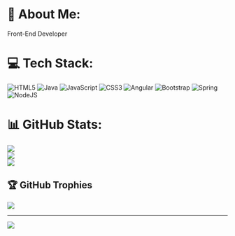 # 💫 About Me:
Front-End Developer<br>


# 💻 Tech Stack:
![HTML5](https://img.shields.io/badge/html5-%23E34F26.svg?style=for-the-badge&logo=html5&logoColor=white) ![Java](https://img.shields.io/badge/java-%23ED8B00.svg?style=for-the-badge&logo=java&logoColor=white) ![JavaScript](https://img.shields.io/badge/javascript-%23323330.svg?style=for-the-badge&logo=javascript&logoColor=%23F7DF1E) ![CSS3](https://img.shields.io/badge/css3-%231572B6.svg?style=for-the-badge&logo=css3&logoColor=white) ![Angular](https://img.shields.io/badge/angular-%23DD0031.svg?style=for-the-badge&logo=angular&logoColor=white) ![Bootstrap](https://img.shields.io/badge/bootstrap-%23563D7C.svg?style=for-the-badge&logo=bootstrap&logoColor=white) ![Spring](https://img.shields.io/badge/spring-%236DB33F.svg?style=for-the-badge&logo=spring&logoColor=white) ![NodeJS](https://img.shields.io/badge/node.js-6DA55F?style=for-the-badge&logo=node.js&logoColor=white)
# 📊 GitHub Stats:
![](https://github-readme-stats.vercel.app/api?username=musayldrmm&theme=default&hide_border=false&include_all_commits=false&count_private=false)<br/>
![](https://github-readme-streak-stats.herokuapp.com/?user=musayldrmm&theme=default&hide_border=false)<br/>
![](https://github-readme-stats.vercel.app/api/top-langs/?username=musayldrmm&theme=default&hide_border=false&include_all_commits=false&count_private=false&layout=compact)

## 🏆 GitHub Trophies
![](https://github-profile-trophy.vercel.app/?username=musayldrmm&theme=radical&no-frame=false&no-bg=true&margin-w=4)

---
[![](https://visitcount.itsvg.in/api?id=musayldrmm&icon=0&color=0)](https://visitcount.itsvg.in)

<!-- Proudly created with GPRM ( https://gprm.itsvg.in ) -->
